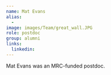 ```yaml
---
name: Mat Evans
alias:
  -
image: images/Team/great_wall.JPG
role: postdoc
group: alumni
links:
  linkedin: 
---
```


Mat Evans was an MRC-funded postdoc.
